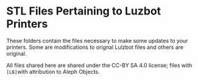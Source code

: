 # STL Files Pertaining to Luzbot Printers

These folders contain the files necessary to make some updates to your printers. Some are modifications to orignal Lulzbot files and others are original.

All files shared here are shared under the CC-BY SA 4.0 license; files with `[LB]`with attribution to Aleph Objects.